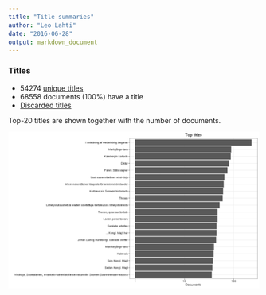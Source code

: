 ```yaml
---
title: "Title summaries"
author: "Leo Lahti"
date: "2016-06-28"
output: markdown_document
---
```



### Titles

 * 54274 [unique titles](output.tables/title_accepted.csv)
 * 68558 documents (100%) have a title
 * [Discarded titles](output.tables/title_discarded.csv)

Top-20 titles are shown together with the number of documents.

![plot of chunk summarytitle](figure/summarytitle-1.png)

